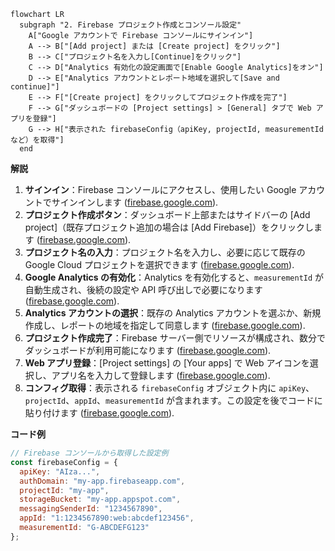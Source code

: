 ```mermaid
flowchart LR
  subgraph "2. Firebase プロジェクト作成とコンソール設定"
    A["Google アカウントで Firebase コンソールにサインイン"]
    A --> B["[Add project] または [Create project] をクリック"]
    B --> C["プロジェクト名を入力し[Continue]をクリック"]
    C --> D["Analytics 有効化の設定画面で[Enable Google Analytics]をオン"]
    D --> E["Analytics アカウントとレポート地域を選択して[Save and continue]"]
    E --> F["[Create project] をクリックしてプロジェクト作成を完了"]
    F --> G["ダッシュボードの [Project settings] > [General] タブで Web アプリを登録"]
    G --> H["表示された firebaseConfig（apiKey, projectId, measurementId など）を取得"]
  end
```

**解説**

1. **サインイン**：Firebase コンソールにアクセスし、使用したい Google アカウントでサインインします ([firebase.google.com](https://firebase.google.com/docs/projects/use-firebase-with-existing-cloud-project?utm_source=chatgpt.com)).
2. **プロジェクト作成ボタン**：ダッシュボード上部またはサイドバーの \[Add project]（既存プロジェクト追加の場合は \[Add Firebase]）をクリックします ([firebase.google.com](https://firebase.google.com/docs/android/setup?utm_source=chatgpt.com)).
3. **プロジェクト名の入力**：プロジェクト名を入力し、必要に応じて既存の Google Cloud プロジェクトを選択できます ([firebase.google.com](https://firebase.google.com/docs/projects/use-firebase-with-existing-cloud-project?utm_source=chatgpt.com)).
4. **Google Analytics の有効化**：Analytics を有効化すると、`measurementId` が自動生成され、後続の設定や API 呼び出しで必要になります ([firebase.google.com](https://firebase.google.com/docs/analytics/get-started?utm_source=chatgpt.com)).
5. **Analytics アカウントの選択**：既存の Analytics アカウントを選ぶか、新規作成し、レポートの地域を指定して同意します ([firebase.google.com](https://firebase.google.com/docs/web/setup?utm_source=chatgpt.com)).
6. **プロジェクト作成完了**：Firebase サーバー側でリソースが構成され、数分でダッシュボードが利用可能になります ([firebase.google.com](https://firebase.google.com/docs/projects/use-firebase-with-existing-cloud-project?utm_source=chatgpt.com)).
7. **Web アプリ登録**：\[Project settings] の \[Your apps] で Web アイコンを選択し、アプリ名を入力して登録します ([firebase.google.com](https://firebase.google.com/docs/analytics/get-started?utm_source=chatgpt.com)).
8. **コンフィグ取得**：表示される `firebaseConfig` オブジェクト内に `apiKey`、`projectId`、`appId`、`measurementId` が含まれます。この設定を後でコードに貼り付けます ([firebase.google.com](https://firebase.google.com/docs/analytics/get-started?utm_source=chatgpt.com)).

**コード例**

```javascript
// Firebase コンソールから取得した設定例
const firebaseConfig = {
  apiKey: "AIza...",
  authDomain: "my-app.firebaseapp.com",
  projectId: "my-app",
  storageBucket: "my-app.appspot.com",
  messagingSenderId: "1234567890",
  appId: "1:1234567890:web:abcdef123456",
  measurementId: "G-ABCDEFG123"
};
```
